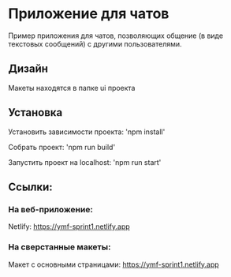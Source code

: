 
# Приложение для чатов
Пример приложения для чатов, позволяющих общение (в виде текстовых сообщений) с другими пользователями.

## Дизайн
Макеты находятся в папке ui проекта

## Установка
Установить зависимости проекта: 'npm install'

Собрать проект: 'npm run build'

Запустить проект на localhost: 'npm run start'

## Ссылки:

### На веб-приложение:

Netlify: https://ymf-sprint1.netlify.app

### На сверстанные макеты:

Макет с основными страницами: https://ymf-sprint1.netlify.app
